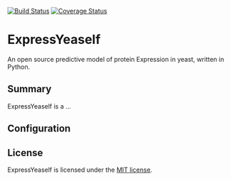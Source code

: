 [![Build Status](https://travis-ci.com/yeastpro/ExpressYeaself.svg?branch=master)](https://travis-ci.com/yeastpro/ExpressYeaself)
[![Coverage Status](https://coveralls.io/repos/github/yeastpro/ExpressYeaself/badge.svg?branch=master)](https://coveralls.io/github/yeastpro/ExpressYeaself?branch=master)

# ExpressYeaself  
An open source predictive model of protein Expression in yeast, written in Python.

## Summary

ExpressYeaself is a ...

## Configuration


## License

ExpressYeaself is licensed under the [MIT license](https://github.com/yeastpro/ExpressYeaself/blob/master/README.md). 
